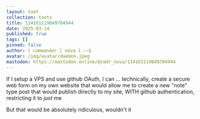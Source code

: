 ```yaml
---
layout: toot
collection: toots
title: 114161119849704944
date: 2025-03-14
published: true
tags: []
pinned: false
author: ⸸ commander ░ nova ⸸ :~$
avatar: /img/avatar/daemon.jpeg
mastodon: https://mastodon.online/@cmdr_nova/114161119849704944
---
```


If I setup a VPS and use github OAuth, I can ... technically, create a secure web form on my own website that would allow me to create a new "note" type post that would publish directly to my site, WITH github authentication, restricting it to _just_ me

But that would be absolutely ridiculous, wouldn't it
